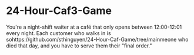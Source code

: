 # 24-Hour-Caf3-Game
You're a night-shift waiter at a café that only opens between 12:00-12:01 every night. Each customer who walks in is sohttps://github.com/sthinguyen/24-Hour-Caf-Game/tree/mainmeone who died that day, and you have to serve them their "final order."
